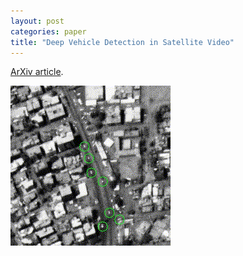 ```yaml
---
layout: post
categories: paper
title: "Deep Vehicle Detection in Satellite Video"
---
```


[ArXiv article](https://arxiv.org/abs/2204.06828).

![Image](/assets/images/pflugfelder22arxiv.gif)

